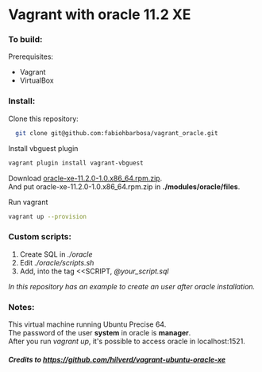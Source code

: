 Vagrant with oracle 11.2 XE
===

### To build:
Prerequisites:
  * Vagrant
  * VirtualBox

### Install:
Clone this repository:
```sh
  git clone git@github.com:fabiohbarbosa/vagrant_oracle.git
```

Install vbguest plugin
```sh
vagrant plugin install vagrant-vbguest
```

Download [oracle-xe-11.2.0-1.0.x86_64.rpm.zip](http://www.oracle.com/technetwork/database/database-technologies/express-edition/downloads/index.html).
<br>
And put oracle-xe-11.2.0-1.0.x86_64.rpm.zip in **./modules/oracle/files**.

Run vagrant
```sh
vagrant up --provision
```

### Custom scripts:
1. Create SQL in *./oracle*
2. Edit *./oracle/scripts.sh*
3. Add, into the tag <<SCRIPT, *@your_script.sql*

*In this repository has an example to create an user after oracle installation.*

### Notes:
This virtual machine running Ubuntu Precise 64.<br>
The password of the user **system** in oracle is **manager**.<br>
After you run *vagrant up*, it's possible to access oracle in localhost:1521.

##### Credits to https://github.com/hilverd/vagrant-ubuntu-oracle-xe
